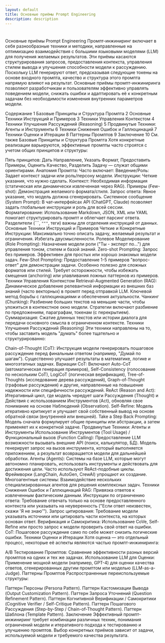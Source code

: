 ```yaml
---
layout: default
title: Основные приёмы Prompt Engineering
description: description
---
```


#
Основные приёмы Prompt Engineering
Промпт-инжиниринг включает в себя разнообразные техники и методики, направленные на оптимизацию взаимодействия с большими языковыми моделями (LLM) для получения желаемых результатов. Эти приёмы касаются структурирования запросов, предоставления контекста, управления стилем вывода и улучшения способности модели к рассуждению. Поскольку LLM генерируют ответ, предсказывая следующие токены на основе входного промпта, качество и структура этого промпта напрямую влияют на результат. Основные приёмы промпт-инжиниринга позволяют разработчикам и пользователям эффективно управлять поведением модели, снижать ошибки и адаптировать её к конкретным задачам без необходимости изменения внутренних параметров модели.


Содержание
1	Базовые Принципы и Структура Промпта
2	Основные Техники Инструкций и Примеров
3	Техники Управления Контекстом
4	Техники Улучшения Рассуждений (Reasoning)
5	Продвинутые Техники: Агенты и Инструменты
6	Техники Снижения Ошибок и Галлюцинаций
7	Техники Оценки и Итерации
8	Паттерны Промптов
9	Заключение
10	См. также
Базовые Принципы и Структура Промпта
Хотя конкретные реализации варьируются, эффективные промпты часто строятся с учетом общих принципов и структуры:

Пять принципов: Дать Направление, Указать Формат, Предоставить Примеры, Оценить Качество, Разделить Задачу — служат общими ориентирами.
Анатомия Промпта: Часто включает:
Введение/Роль: Задает контекст задачи или роль/персону модели.
Инструкции: Четкие указания, что нужно сделать.
Контекст: Необходимая информация (статическая или динамически извлеченная через RAG).
Примеры (Few-shot): Демонстрация желаемого формата/стиля.
Запрос ответа: Явное указание, что модель должна сгенерировать.
Системное сообщение (System Prompt): В чат-интерфейсах API (ChatGPT, Claude) позволяет задать глобальные инструкции и роль для всей сессии.
Форматирование: Использование Markdown, JSON, XML или YAML помогает структурировать промпт и облегчает парсинг ответа. Разделители (```, `"""`, теги) важны для отделения инструкций от данных.
Основные Техники Инструкций и Примеров
Четкие и Конкретные Инструкции: Максимально точно описать задачу, желаемый результат и ограничения. Избегать двусмысленности.
Ролевое Моделирование (Role Prompting): Назначение модели роли ("Ты - эксперт по...") для управления тоном, стилем и базой знаний.
Zero-shot Prompting: Запрос без примеров. Эффективен для простых или хорошо знакомых модели задач.
Few-Shot Prompting: Предоставление 1-5 примеров "вопрос-ответ" для демонстрации задачи. Особенно полезно для сложных форматов или стилей. Требует осторожности, чтобы избежать смещения (anchoring) или улавливания ложных паттернов из примеров.
Техники Управления Контекстом
Retrieval-Augmented Generation (RAG): Динамическое добавление релевантной информации из внешних баз знаний (часто векторных) в промпт перед отправкой LLM. Ключевой метод борьбы с галлюцинациями и обеспечения актуальности.
Чанкинг (Chunking): Разбиение больших текстов на меньшие части, чтобы уложиться в контекстное окно модели. Стратегии включают разбиение по предложениям, параграфам, токенам (с перекрытием).
Суммаризация: Сжатие длинных текстов или истории диалога для передачи основного смысла в ограниченном контексте.
Техники Улучшения Рассуждений (Reasoning)
Эти техники направлены на то, чтобы заставить модель "думать" более тщательно и структурированно:

Chain-of-Thought (CoT): Инструкция модели генерировать пошаговое рассуждение перед финальным ответом (например, "Думай по шагам"). Существенно улучшает результаты в математике, логике и многоэтапных задачах.
Вариации CoT: Включают Auto-CoT (автоматическая генерация примеров), Self-Consistency (голосование по нескольким CoT), LogiCoT (логическая верификация), Tree-of-Thoughts (исследование дерева рассуждений), Graph-of-Thought (графовые рассуждения) и другие, направленные на повышение надежности или специфичности рассуждений.
ReAct (Reason and Act): Итеративный цикл, где модель чередует шаги Рассуждения (Thought) и Действия с использованием Инструментов (Act), обновляя свое понимание на основе Наблюдений (Observation).
Self-Refine: Модель итеративно критикует и улучшает свой собственный вывод на основе обратной связи (внутренней или внешней).
Take a Step Back Prompting: Модель сначала формулирует общие принципы или абстракции, а затем применяет их к конкретной задаче.
Продвинутые Техники: Агенты и Инструменты
Использование Инструментов (Tool Usage) / Функциональный вызов (Function Calling): Предоставление LLM возможности вызывать внешние API (поиск, калькулятор, БД). Модель генерирует запрос на вызов инструмента, который выполняется приложением, а результат возвращается модели для дальнейшей обработки.
Агенты (Agents): Системы на базе LLM, которые могут автономно планировать, использовать инструменты и действовать для достижения цели. Часто используют ReAct-подобные циклы. Фреймворки (LangChain, AutoGen, CrewAI) упрощают их создание.
Многоагентные системы: Взаимодействие нескольких специализированных агентов для решения комплексных задач.
Техники Снижения Ошибок и Галлюцинаций
RAG: Привязка ответов к извлеченным фактическим данным.
Инструкции по ограничению ответа: Требование отвечать только на основе предоставленного контекста или указывать на неуверенность ("Если ответ неизвестен, скажи 'Я не знаю'").
Запрос цитирования: Требование модели указывать источники или цитировать части контекста, на которых основан ответ.
Верификация и Самокритика: Использование CoVe, Self-Refine или просто запрос к модели проверить свой ответ на ошибки.
CoT: Пошаговое рассуждение само по себе может снизить логические ошибки.
Техники Оценки и Итерации
Хотя оценка — это отдельный процесс, некоторые её аспекты являются частью промпт-инжиниринга:

A/B Тестирование Промптов: Сравнение эффективности разных версий промптов на одних и тех же задачах.
Использование LLM для Оценки: Применение мощной модели (например, GPT-4) для оценки качества ответов, сгенерированных другим промптом или моделью (LLM-as-a-Judge).
Паттерны Промптов
Распространенные переиспользуемые структуры:

Паттерн Персоны (Persona Pattern).
Паттерн Кастомизации Вывода (Output Customization Pattern).
Паттерн Запроса Уточнений (Question Refinement Pattern).
Паттерн Когнитивной Верификации / Самокритики (Cognitive Verifier / Self-Critique Pattern).
Паттерн Пошагового Рассуждения (Step-by-Step / Chain-of-Thought Pattern).
Паттерн Шаблона (Template Pattern).
Заключение
Эффективный промпт-инжиниринг требует комбинации различных техник, понимания ограничений модели и итеративного подхода к тестированию и улучшению промптов. Выбор конкретных приёмов зависит от задачи, используемой модели и требуемого качества результата.